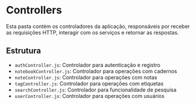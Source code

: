 # Controllers

Esta pasta contém os controladores da aplicação, responsáveis por receber as requisições HTTP, interagir com os serviços e retornar as respostas.

## Estrutura

- `authController.js`: Controlador para autenticação e registro
- `notebookController.js`: Controlador para operações com cadernos
- `noteController.js`: Controlador para operações com notas
- `tagController.js`: Controlador para operações com etiquetas
- `searchController.js`: Controlador para funcionalidade de pesquisa
- `userController.js`: Controlador para operações com usuários